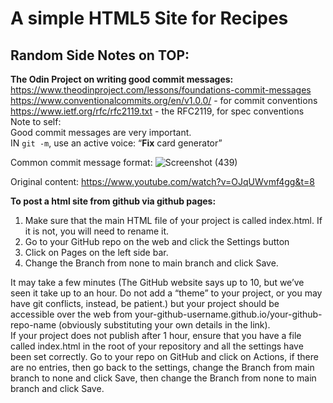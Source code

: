 # A simple HTML5 Site for Recipes

## Random Side Notes on TOP:

**The Odin Project on writing good commit messages:** <br>
https://www.theodinproject.com/lessons/foundations-commit-messages <br>
https://www.conventionalcommits.org/en/v1.0.0/ - for commit conventions <br>
https://www.ietf.org/rfc/rfc2119.txt - the RFC2119, for spec conventions<br>
Note to self: <br>
Good commit messages are very important. <br>
IN ```git -m```, use an active voice: “**Fix** card generator” 

Common commit message format:
 ![Screenshot (439)](https://github.com/Echimara/TOP/assets/123244902/5e978c72-72ce-4e78-9fab-f2ae7d5db8bc)

Original content: https://www.youtube.com/watch?v=OJqUWvmf4gg&t=8 

**To post a html site from github via github pages:** <br>

<ol>
<li>Make sure that the main HTML file of your project is called index.html. If it is not, you will need to rename it.</li>
 <li>Go to your GitHub repo on the web and click the Settings button </li>
 <li>Click on Pages on the left side bar.</li>
 <li>Change the Branch from none to main branch and click Save.</li>
</ol>

It may take a few minutes (The GitHub website says up to 10, but we’ve seen it take up to an hour. Do not add a “theme” to your project, or you may have git conflicts, instead, be patient.) but your project should be accessible over the web from your-github-username.github.io/your-github-repo-name (obviously substituting your own details in the link). <br>
If your project does not publish after 1 hour, ensure that you have a file called index.html in the root of your repository and all the settings have been set correctly. Go to your repo on GitHub and click on Actions, if there are no entries, then go back to the settings, change the Branch from main branch to none and click Save, then change the Branch from none to main branch and click Save.
